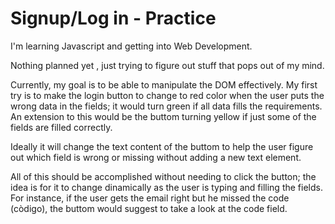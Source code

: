 # Signup/Log in - Practice

I'm  learning Javascript and getting into Web Development.

Nothing planned yet , just trying to figure out stuff that pops out of my mind.

Currently, my goal is to be able to manipulate the DOM effectively.
My first try is to make the login button to change to red color when
the user puts the wrong data in the fields; it would turn green if all data
fills the requirements. An extension to this would be the buttom turning yellow if just
some of the fields are filled correctly.

Ideally it will change the text content of the buttom to help the user
figure out which field is wrong or missing without adding a new text element.

All of this should be accomplished without needing to click the button; 
the idea is for it to change dinamically  as the user is typing and filling the fields.
For instance, if the user gets the email right but he missed the code (còdigo), the
buttom would suggest to take a look at the code field.
